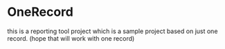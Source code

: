 # OneRecord
this is a reporting tool project which is a sample project based on just one record. (hope that will work with one record)
